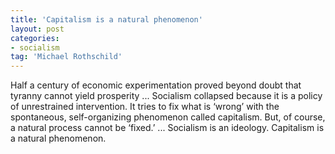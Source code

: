```yaml
---
title: 'Capitalism is a natural phenomenon'
layout: post
categories:
- socialism
tag: 'Michael Rothschild'
---
```


Half a century of economic experimentation proved beyond doubt that tyranny cannot yield prosperity ... Socialism collapsed because it is a policy of unrestrained intervention. It tries to fix what is ‘wrong’ with the spontaneous, self-organizing phenomenon called capitalism. But, of course, a natural process cannot be ‘fixed.’ ... Socialism is an ideology. Capitalism is a natural phenomenon.